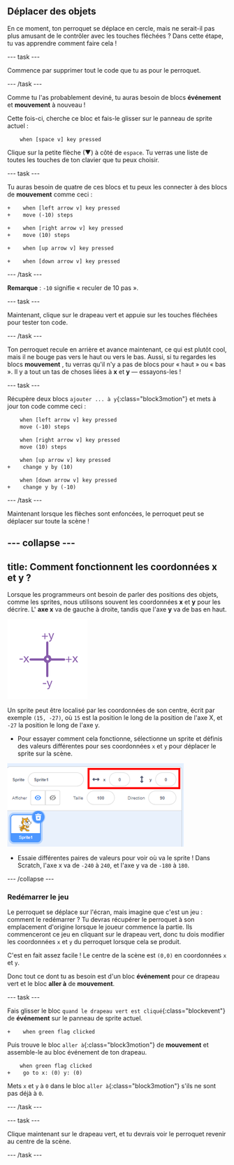 ## Déplacer des objets

En ce moment, ton perroquet se déplace en cercle, mais ne serait-il pas plus amusant de le contrôler avec les touches fléchées ? Dans cette étape, tu vas apprendre comment faire cela !

--- task ---

Commence par supprimer tout le code que tu as pour le perroquet.

--- /task ---

Comme tu l'as probablement deviné, tu auras besoin de blocs **événement** et **mouvement** à nouveau !


Cette fois-ci, cherche ce bloc et fais-le glisser sur le panneau de sprite actuel :

```blocks3
    when [space v] key pressed
```

Clique sur la petite flèche (▼) à côté de `espace`. Tu verras une liste de toutes les touches de ton clavier que tu peux choisir.

--- task ---

Tu auras besoin de quatre de ces blocs et tu peux les connecter à des blocs de **mouvement** comme ceci :

```blocks3
+    when [left arrow v] key pressed
+    move (-10) steps
```

```blocks3
+    when [right arrow v] key pressed
+    move (10) steps
```

```blocks3
+    when [up arrow v] key pressed
```

```blocks3
+    when [down arrow v] key pressed
```

--- /task ---

**Remarque** : `-10` signifie « reculer de 10 pas ».

--- task ---

Maintenant, clique sur le drapeau vert et appuie sur les touches fléchées pour tester ton code.

--- /task ---

Ton perroquet recule en arrière et avance maintenant, ce qui est plutôt cool, mais il ne bouge pas vers le haut ou vers le bas. Aussi, si tu regardes les blocs **mouvement** , tu verras qu'il n'y a pas de blocs pour « haut » ou « bas ». Il y a tout un tas de choses liées à **x** et **y** — essayons-les !

--- task ---

Récupère deux blocs `ajouter ... à y`{:class="block3motion"} et mets à jour ton code comme ceci :

```blocks3
    when [left arrow v] key pressed
    move (-10) steps
```

```blocks3
    when [right arrow v] key pressed
    move (10) steps
```

```blocks3
    when [up arrow v] key pressed
+    change y by (10)
```

```blocks3
    when [down arrow v] key pressed
+    change y by (-10)
```

--- /task ---

Maintenant lorsque les flèches sont enfoncées, le perroquet peut se déplacer sur toute la scène !

--- collapse ---
---
title: Comment fonctionnent les coordonnées x et y ?
---

Lorsque les programmeurs ont besoin de parler des positions des objets, comme les sprites, nous utilisons souvent les coordonnées **x** et **y** pour les décrire. L' **axe x** va de gauche à droite, tandis que l'axe **y** va de bas en haut.

![](images/moving3.png)

Un sprite peut être localisé par les coordonnées de son centre, écrit par exemple `(15, -27)`, où `15` est la position le long de la position de l'axe X, et `-27` la position le long de l'axe y.

+ Pour essayer comment cela fonctionne, sélectionne un sprite et définis des valeurs différentes pour ses coordonnées `x` et `y` pour déplacer le sprite sur la scène.

![](images/xycoords.png)

+  Essaie différentes paires de valeurs pour voir où va le sprite ! Dans Scratch, l'axe x va de `-240` à `240`, et l'axe y va de `-180` à `180`.

--- /collapse ---

### Redémarrer le jeu

Le perroquet se déplace sur l'écran, mais imagine que c'est un jeu : comment le redémarrer ? Tu devras récupérer le perroquet à son emplacement d'origine lorsque le joueur commence la partie. Ils commenceront ce jeu en cliquant sur le drapeau vert, donc tu dois modifier les coordonnées `x` et `y` du perroquet lorsque cela se produit.

C'est en fait assez facile ! Le centre de la scène est `(0,0)` en coordonnées `x` et `y`.

Donc tout ce dont tu as besoin est d'un bloc **événement** pour ce drapeau vert et le bloc **aller à** de **mouvement**.

--- task ---

Fais glisser le bloc `quand le drapeau vert est cliqué`{:class="blockevent"} de **événement** sur le panneau de sprite actuel.

```blocks3
+    when green flag clicked
```

Puis trouve le bloc `aller à`{:class="block3motion"} de **mouvement** et assemble-le au bloc événement de ton drapeau.

```blocks3
    when green flag clicked
+    go to x: (0) y: (0)
```

Mets `x` et `y` à `0` dans le bloc `aller à`{:class="block3motion"} s'ils ne sont pas déjà à `0`.

--- /task ---

--- task ---

 Clique maintenant sur le drapeau vert, et tu devrais voir le perroquet revenir au centre de la scène.

--- /task ---
